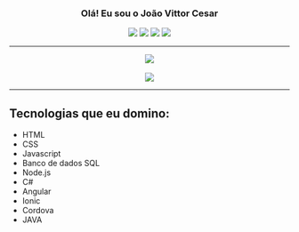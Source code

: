 <h3 align="center">
Olá! Eu sou o João Vittor Cesar
</h3>

<div align="center">    
  <div> 
  <a href="https://instagram.com/joaovittor_cesar" target="_blank"><img src="https://img.shields.io/badge/-Instagram-%23E4405F?style=for-the-badge&logo=instagram&logoColor=white" target="_blank"></a>
 	<a href="https://www.twitch.tv/angelnoiteiro" target="_blank"><img src="https://img.shields.io/badge/Twitch-9146FF?style=for-the-badge&logo=twitch&logoColor=white" target="_blank"></a>
 <a href="https://discord.com/users/878286817617649756" target="_blank"><img src="https://img.shields.io/badge/Discord-7289DA?style=for-the-badge&logo=discord&logoColor=white" target="_blank"></a> 
  <a href = "angelnoiteiro@gmail.com"><img src="https://img.shields.io/badge/-Gmail-%23333?style=for-the-badge&logo=gmail&logoColor=white" target="_blank"></a>
</div>
</div>

---

<div align="center">
<img src="https://github-readme-stats.vercel.app/api?username=joaovittorcesar&show_icons=true&title_color=0080ff&icon_color=0080ff&count_private=false&theme=tokyonight&locale=pt-BR" />
</div>

<br/>

<div align="center">
<img src="https://github-readme-stats.vercel.app/api/top-langs/?username=joaovittorcesar&layout=compact&title_color=0080ff&locale=pt-BR&theme=tokyonight" />
</div>

---

## Tecnologias que eu domino:

- HTML
- CSS
- Javascript
- Banco de dados SQL
- Node.js
- C#
- Angular
- Ionic
- Cordova
- JAVA
